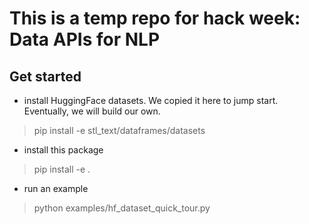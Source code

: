 # This is a temp repo for hack week: Data APIs for NLP

## Get started
* install HuggingFace datasets. We copied it here to jump start. Eventually, we will build our own.
> pip install -e stl_text/dataframes/datasets

* install this package
> pip install -e .

* run an example
> python examples/hf_dataset_quick_tour.py
